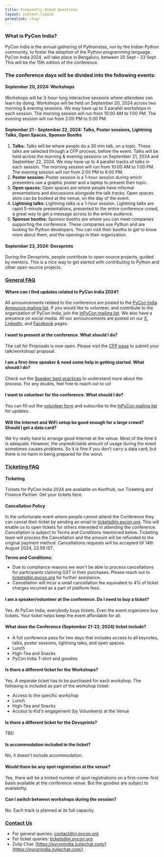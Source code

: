```yaml
---
title: Frequently Asked Questions
layout: content.liquid
permalink: /faq/
---
```


### What is PyCon India?
PyCon India is the annual gathering of Pythonistas, run by the Indian Python community, to foster the adoption of the Python programming language. PyCon India 2024, will take place in Bengaluru, between 20 Sept - 23 Sept. This will be the 15th edition of the conference.

### The conference days will be divided into the following events:

#### September 20, 2024: Workshops
Workshops will be 3-hour-long interactive sessions where attendees can learn by doing. Workshops will be held on September 20, 2024 across two morning & evening sessions. We may have up to 3 parallel workshops in each session. The morning session will run from 10:00 AM to 1:00 PM. The evening session will run from 2:00 PM to 5:00 PM.

#### September 21 - September 22, 2024: Talks, Poster sessions, Lightning Talks, Open Spaces, Sponsor Booths
1. **Talks:** Talks will be where people do a 30 min talk, on a topic. These talks are selected through a CFP process, before the event. Talks will be held across the morning & evening sessions on September 21, 2024 and September 22, 2024. We may have up to 4 parallel tracks of talks in each session. The morning session will run from 10:00 AM to 1:00 PM. The evening session will run from 2:00 PM to 6:00 PM.
2. **Poster session:** Poster session is a 1-hour session during which presenters use a graphic poster and a laptop to present their topic.
3. **Open spaces:** Open spaces are where people have informal presentations and discussions alongside the talk tracks. Open spaces slots can be booked at the venue, on the day of the event.
4. **Lightning talks:** Lightning talks is a 1-hour session. Lightning talks are rapid 5-minute presentations, presented to the entire conference crowd, a great way to get a message across to the entire audience.
5. **Sponsor booths:** Sponsor booths are where you can meet companies supporting the conference. These companies use Python and are looking for Python developers. You can visit their booths to get to know more about them, and the openings in their organization.

#### September 23, 2024: Devsprints
During the Devsprints, people contribute to open-source projects, guided by mentors. This is a nice way to get started with contributing to Python and other open-source projects.

### [General FAQ](#general)

#### Where can I find updates related to PyCon India 2024?
All announcements related to the conference are posted to the [PyCon India Announce mailing list](https://mail.python.org/mailman3/lists/inpycon-announce.python.org/). If you would like to volunteer, and contribute to the organization of PyCon India, join the [InPyCon mailing list](https://mail.python.org/mailman/listinfo/inpycon). We also have a presence on social media. All our announcements are posted on our [X](https://x.com/pyconindia), [LinkedIn](https://linkedin.com/company/pyconindia), and [Facebook](https://www.facebook.com/PyConIndia/) pages.

#### I want to present at the conference. What should I do?
The call for Proposals is now open. Please visit the [CFP page](https://in.pycon.org/cfp/2024/proposals/) to submit your talk/workshop/ proposal.

#### I am a first-time speaker & need some help in getting started. What should I do?
Check out the [Speaker best practices](https://github.com/pythonindia/junction/wiki/Speaker-best-practices) to understand more about the process. For any doubts, feel free to reach out to us!

#### I want to volunteer for the conference. What should I do?
You can fill out the [volunteer form](https://docs.google.com/forms/d/e/1FAIpQLSeJ9cKrN9HFX-GSHgYepjYRBzYIMbu4NONCrpw8rcEQKBRv9w/viewform) and subscribe to the [InPyCon mailing list](https://mail.python.org/mailman/listinfo/inpycon) for updates.

#### Will the Internet and WiFi setup be good enough for a large crowd? Should I get a data card?
We try really hard to arrange good Internet at the venue. Most of the time it is adequate. However, the unpredictable amount of usage during the event sometimes causes problems. So it is fine if you don’t carry a data card, but there is no harm in being prepared for the worst.

### [Ticketing FAQ](#ticketing)

#### Ticketing
Tickets for PyCon India 2024 are available on Konfhub, our Ticketing and Finance Partner. Get your tickets here.

#### Cancellation Policy
In the unfortunate event where people cannot attend the Conference they can cancel their ticket by sending an email to tickets@in.pycon.org. This will enable us to open tickets for others interested in attending the conference. Cancellation is subject to Terms and Conditions mentioned below. Ticketing team will process the Cancellation and the amount will be refunded to the original payment method. Cancellations requests will be accepted till 14th August 2024, 23.59 IST.

**Terms and Conditions:**
- Due to compliance reasons we won't be able to process cancellations for participants claiming GST in their purchases. Please reach out to tickets@in.pycon.org for further assistance.
- Cancellation will incur a small cancellation fee equivalent to 4% of ticket charges incurred as a part of platform fees.

#### I am a speaker/volunteer at the conference. Do I need to buy a ticket?
Yes. At PyCon India, everybody buys tickets. Even the event organizers buy tickets. Your ticket helps keep the event affordable for all.

#### What does the Conference (September 21-22, 2024) ticket include?
- A full conference pass for two days that includes access to all keynotes, talks, poster sessions, lightning talks, and open spaces.
- Lunch
- High-Tea and Snacks
- PyCon India T-shirt and goodies

#### Is there a different ticket for the Workshops?
Yes. A separate ticket has to be purchased for each workshop. The following is included as part of the workshop ticket:
- Access to the specific workshop
- Lunch
- High-Tea and Snacks
- Access to Kid's engagement (by Volunteers) at the Venue

#### Is there a different ticket for the Devsprints?
TBD

#### Is accommodation included in the ticket?
No, it doesn’t include accommodation.

#### Would there be any spot registration at the venue?
Yes, there will be a limited number of spot registrations on a first-come-first basis available at the conference venue. But the goodies are subject to availability.

#### Can I switch between workshops during the session?
No. Each track is planned at its full capacity.

### [Contact Us](#contact-us)
- For general queries: [contact@in.pycon.org](mailto:contact@in.pycon.org)
- For ticket queries: [tickets@in.pycon.org](mailto:tickets@in.pycon.org)
- Zulip Chat: [https://pyconindia.zulipchat.com/](https://pyconindia.zulipchat.com/)

